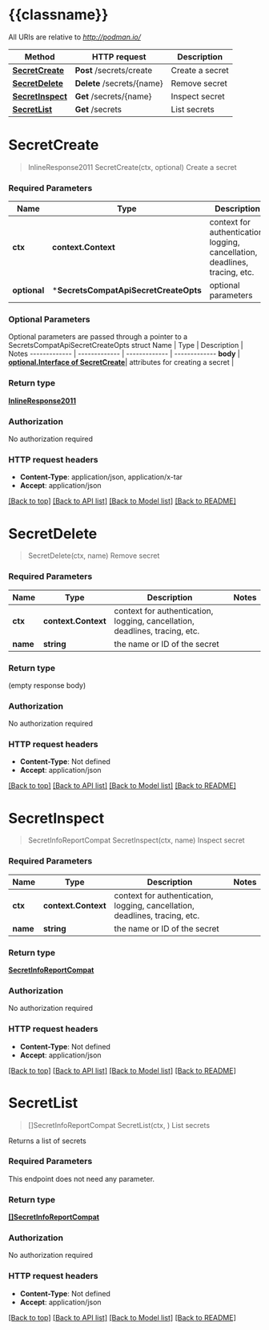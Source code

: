 # {{classname}}

All URIs are relative to *http://podman.io/*

Method | HTTP request | Description
------------- | ------------- | -------------
[**SecretCreate**](SecretsCompatApi.md#SecretCreate) | **Post** /secrets/create | Create a secret
[**SecretDelete**](SecretsCompatApi.md#SecretDelete) | **Delete** /secrets/{name} | Remove secret
[**SecretInspect**](SecretsCompatApi.md#SecretInspect) | **Get** /secrets/{name} | Inspect secret
[**SecretList**](SecretsCompatApi.md#SecretList) | **Get** /secrets | List secrets

# **SecretCreate**
> InlineResponse2011 SecretCreate(ctx, optional)
Create a secret

### Required Parameters

Name | Type | Description  | Notes
------------- | ------------- | ------------- | -------------
 **ctx** | **context.Context** | context for authentication, logging, cancellation, deadlines, tracing, etc.
 **optional** | ***SecretsCompatApiSecretCreateOpts** | optional parameters | nil if no parameters

### Optional Parameters
Optional parameters are passed through a pointer to a SecretsCompatApiSecretCreateOpts struct
Name | Type | Description  | Notes
------------- | ------------- | ------------- | -------------
 **body** | [**optional.Interface of SecretCreate**](SecretCreate.md)| attributes for creating a secret
 | 

### Return type

[**InlineResponse2011**](inline_response_201_1.md)

### Authorization

No authorization required

### HTTP request headers

 - **Content-Type**: application/json, application/x-tar
 - **Accept**: application/json

[[Back to top]](#) [[Back to API list]](../README.md#documentation-for-api-endpoints) [[Back to Model list]](../README.md#documentation-for-models) [[Back to README]](../README.md)

# **SecretDelete**
> SecretDelete(ctx, name)
Remove secret

### Required Parameters

Name | Type | Description  | Notes
------------- | ------------- | ------------- | -------------
 **ctx** | **context.Context** | context for authentication, logging, cancellation, deadlines, tracing, etc.
  **name** | **string**| the name or ID of the secret | 

### Return type

 (empty response body)

### Authorization

No authorization required

### HTTP request headers

 - **Content-Type**: Not defined
 - **Accept**: application/json

[[Back to top]](#) [[Back to API list]](../README.md#documentation-for-api-endpoints) [[Back to Model list]](../README.md#documentation-for-models) [[Back to README]](../README.md)

# **SecretInspect**
> SecretInfoReportCompat SecretInspect(ctx, name)
Inspect secret

### Required Parameters

Name | Type | Description  | Notes
------------- | ------------- | ------------- | -------------
 **ctx** | **context.Context** | context for authentication, logging, cancellation, deadlines, tracing, etc.
  **name** | **string**| the name or ID of the secret | 

### Return type

[**SecretInfoReportCompat**](SecretInfoReportCompat.md)

### Authorization

No authorization required

### HTTP request headers

 - **Content-Type**: Not defined
 - **Accept**: application/json

[[Back to top]](#) [[Back to API list]](../README.md#documentation-for-api-endpoints) [[Back to Model list]](../README.md#documentation-for-models) [[Back to README]](../README.md)

# **SecretList**
> []SecretInfoReportCompat SecretList(ctx, )
List secrets

Returns a list of secrets

### Required Parameters
This endpoint does not need any parameter.

### Return type

[**[]SecretInfoReportCompat**](SecretInfoReportCompat.md)

### Authorization

No authorization required

### HTTP request headers

 - **Content-Type**: Not defined
 - **Accept**: application/json

[[Back to top]](#) [[Back to API list]](../README.md#documentation-for-api-endpoints) [[Back to Model list]](../README.md#documentation-for-models) [[Back to README]](../README.md)

